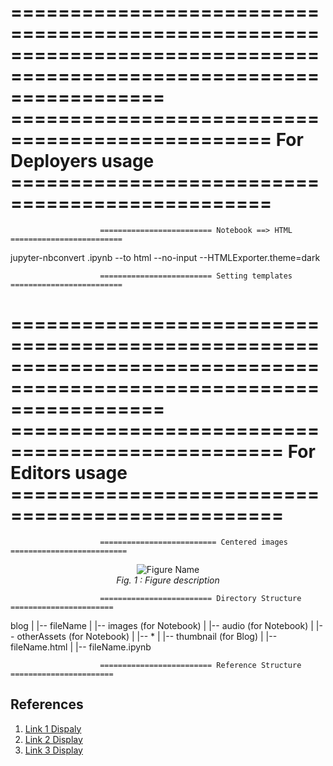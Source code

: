 =====================================================================================================================
================================================ For Deployers usage ================================================
=====================================================================================================================

                        ========================= Notebook ==> HTML =========================

jupyter-nbconvert <fileName>.ipynb --to html --no-input --HTMLExporter.theme=dark

                        ========================= Setting templates =========================

<link rel="stylesheet" href="/basic_page_styles.css">
<link rel="stylesheet" href="/blog_template_styles.css">
<script src="/basic_page_scripts.js"></script>
<link rel="icon" type="image/np-icon" href="\assets\images\favicon\favicon-32x32.png">

=====================================================================================================================
================================================= For Editors usage =================================================
=====================================================================================================================

                        ========================== Centered images ==========================

<center>
    <figure>
    <img src='.\\dir-name\\images\\figure.png' alt='Figure Name'>
    <figcaption style="font-style: italic;">Fig. 1 : Figure description</figcaption>
    </figure>
</center>

                        ========================= Directory Structure =======================

blog
|
|-- fileName
|   |-- images (for Notebook)
|   |-- audio (for Notebook)
|   |-- otherAssets (for Notebook)
|   |-- *
|   |-- thumbnail (for Blog)
|
|-- fileName.html
|
|-- fileName.ipynb

                        ========================= Reference Structure =======================

## References

<ol>
    <li><a href='link 1'>Link 1 Dispaly</a></li>
    <li><a href='link 2'>Link 2 Display</a></li>
    <li><a href='link 3'>Link 3 Display</a></li>
</ol>